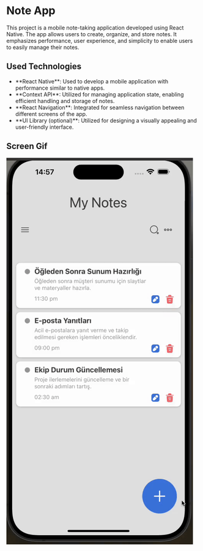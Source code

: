 <h1>Note App</h1>

<p>This project is a mobile note-taking application developed using React Native. The app allows users to create, organize, and store notes. It emphasizes performance, user experience, and simplicity to enable users to easily manage their notes.</p>

<h2>Used Technologies</h2>

<ul>
    <li>**React Native**: Used to develop a mobile application with performance similar to native apps.</li>
    <li>**Context API**: Utilized for managing application state, enabling efficient handling and storage of notes.</li>
    <li>**React Navigation**: Integrated for seamless navigation between different screens of the app.</li>
    <li>**UI Library (optional)**: Utilized for designing a visually appealing and user-friendly interface.</li>
</ul>

<h2>Screen Gif</h2>

![](gif.gif)